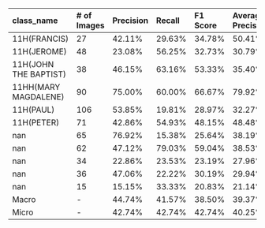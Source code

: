 | class_name            | # of Images   | Precision   | Recall   | F1 Score   | Average Precision   |
|:----------------------|:--------------|:------------|:---------|:-----------|:--------------------|
| 11H(FRANCIS)          | 27            | 42.11%      | 29.63%   | 34.78%     | 50.41%              |
| 11H(JEROME)           | 48            | 23.08%      | 56.25%   | 32.73%     | 30.79%              |
| 11H(JOHN THE BAPTIST) | 38            | 46.15%      | 63.16%   | 53.33%     | 35.40%              |
| 11HH(MARY MAGDALENE)  | 90            | 75.00%      | 60.00%   | 66.67%     | 79.92%              |
| 11H(PAUL)             | 106           | 53.85%      | 19.81%   | 28.97%     | 32.27%              |
| 11H(PETER)            | 71            | 42.86%      | 54.93%   | 48.15%     | 48.48%              |
| nan                   | 65            | 76.92%      | 15.38%   | 25.64%     | 38.19%              |
| nan                   | 62            | 47.12%      | 79.03%   | 59.04%     | 38.53%              |
| nan                   | 34            | 22.86%      | 23.53%   | 23.19%     | 27.96%              |
| nan                   | 36            | 47.06%      | 22.22%   | 30.19%     | 29.94%              |
| nan                   | 15            | 15.15%      | 33.33%   | 20.83%     | 21.14%              |
| Macro                 | -             | 44.74%      | 41.57%   | 38.50%     | 39.37%              |
| Micro                 | -             | 42.74%      | 42.74%   | 42.74%     | 40.25%              |